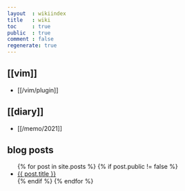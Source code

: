 ```yaml
---
layout  : wikiindex
title   : wiki
toc     : true
public  : true
comment : false
regenerate: true
---
```


## [[vim]]

* [[/vim/plugin]]

## [[diary]]

* [[/memo/2021]]

## blog posts
<div>
    <ul>
{% for post in site.posts %}
    {% if post.public != false %}
        <li>
            <a class="post-link" href="{{ post.url | prepend: site.baseurl }}">
                {{ post.title }}
            </a>
        </li>
    {% endif %}
{% endfor %}
    </ul>
</div>

